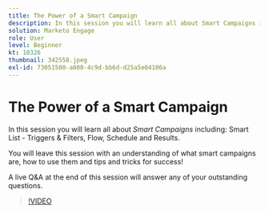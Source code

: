 ```yaml
---
title: The Power of a Smart Campaign
description: In this session you will learn all about Smart Campaigns including Smart List - Triggers & Filters, Flow, Schedule and Results.
solution: Marketo Engage
role: User
level: Beginner
kt: 10326
thumbnail: 342558.jpeg
exl-id: 73051500-a000-4c9d-bb6d-d25a5e04106a
---
```

# The Power of a Smart Campaign

In this session you will learn all about *Smart Campaigns* including: Smart List - Triggers & Filters, Flow, Schedule and Results.

You will leave this session with an understanding of what smart campaigns are, how to use them and tips and tricks for success!

A live Q&A at the end of this session will answer any of your outstanding questions.

>[!VIDEO](https://video.tv.adobe.com/v/342558/?quality=12&learn=on)
